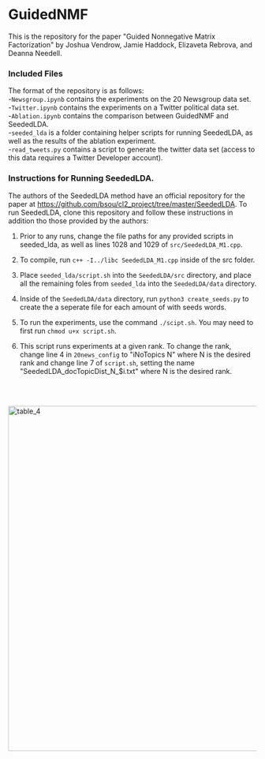 # GuidedNMF
This is the repository for the paper "Guided Nonnegative Matrix Factorization" by Joshua Vendrow, Jamie Haddock, Elizaveta Rebrova, and Deanna Needell.

### Included Files
The format of the repository is as follows:  
-`Newsgroup.ipynb` contains the experiments on the 20 Newsgroup data set.  
-`Twitter.ipynb` contains the experiments on a Twitter political data set.  
-`Ablation.ipynb` contains the comparison between GuidedNMF and SeededLDA.  
-`seeded_lda` is a folder containing helper scripts for running SeededLDA, as well as the results of the ablation experiment.  
-`read_tweets.py` contains a script to generate the twitter data set (access to this data requires a Twitter Developer account).  

### Instructions for Running SeededLDA.
The authors of the SeededLDA method have an official repository for the paper at https://github.com/bsou/cl2_project/tree/master/SeededLDA. To run SeededLDA, clone this repository and follow these instructions in addition tho those provided by the authors:

1. Prior to any runs, change the file paths for any provided scripts in seeded_lda, as well as lines 1028 and 1029 of `src/SeededLDA_M1.cpp`.

2. To compile, run `c++ -I../libc SeededLDA_M1.cpp` inside of the src folder.

3. Place `seeded_lda/script.sh` into the `SeededLDA/src` directory, and place all the remaining foles from `seeded_lda` into the `SeededLDA/data` directory.

4. Inside of the `SeededLDA/data` directory, run `python3 create_seeds.py` to create the a seperate file for each amount of with seeds words.

5. To run the experiments, use the command `./scipt.sh`. You may need to first run `chmod u+x script.sh`.

6. This script runs experiments at a given rank. To change the rank, change line 4 in `20news_config` to "iNoTopics N" where N is the desired rank and change line 7 of `script.sh`, setting the name "SeededLDA_docTopicDist_N_$i.txt" where N is the desired rank.

<br /><br />

<p align="left">
<img width="700px" src="https://github.com/jvendrow/GuidedNMF/blob/main/Figures/Table_4.png" alt="table_4">
</p>
